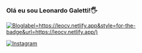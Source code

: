 ### Olá eu sou Leonardo Galetti!🖐️

[![Blog](https://img.shields.io/website?)label=https://leocv.netlify.app&style=for-the-badge&url=https://leocv.netlify.app/)](https://leocv.netlify.app)

[![Instagram](https://img.shields.io/badge/Instagram-E4405F?style=for-the-badge&logo=instagram&logoColor=white)](https://instagram.com/leozin_gc)


